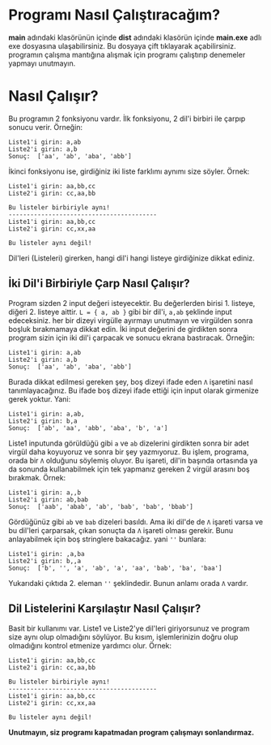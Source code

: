 ﻿# Programı Nasıl Çalıştıracağım?
**main** adındaki klasörünün içinde **dist** adındaki klasörün içinde **main.exe** adlı exe dosyasına ulaşabilirsiniz. Bu dosyaya çift tıklayarak açabilirsiniz. programın çalışma mantığına alışmak için programı çalıştırıp denemeler yapmayı unutmayın.

# Nasıl Çalışır?
Bu programın 2 fonksiyonu vardır. İlk fonksiyonu, 2 dil'i birbiri ile çarpıp sonucu verir. Örneğin:

    Liste1'i girin: a,ab
    Liste2'i girin: a,b
    Sonuç:  ['aa', 'ab', 'aba', 'abb']

İkinci fonksiyonu ise, girdiğiniz iki liste farklımı aynımı size söyler. Örnek:

    Liste1'i girin: aa,bb,cc
    Liste2'i girin: cc,aa,bb
    
    Bu listeler birbiriyle aynı!
    -----------------------------------------
    Liste1'i girin: aa,bb,cc
	Liste2'i girin: cc,xx,aa

	Bu listeler aynı değil!

Dil'leri (Listeleri) girerken, hangi dil'i hangi listeye girdiğinize dikkat ediniz.
## İki Dil'i Birbiriyle Çarp Nasıl Çalışır?
Program sizden 2 input değeri isteyecektir. Bu değerlerden birisi 1. listeye, diğeri 2. listeye aittir. `L = { a, ab }` gibi bir dil'i, `a,ab` şeklinde input edeceksiniz. her bir dizeyi virgülle ayırmayı unutmayın ve virgülden sonra boşluk bırakmamaya dikkat edin. İki input değerini de girdikten sonra program sizin için iki dil'i çarpacak ve sonucu ekrana bastıracak. Örneğin:

    Liste1'i girin: a,ab
    Liste2'i girin: a,b
    Sonuç:  ['aa', 'ab', 'aba', 'abb']
Burada dikkat edilmesi gereken şey, boş dizeyi ifade eden `Λ` işaretini nasıl tanımlayacağınız. Bu ifade boş dizeyi ifade ettiği için input olarak girmenize gerek yoktur. Yani:

    Liste1'i girin: a,ab,
    Liste2'i girin: b,a
    Sonuç:  ['ab', 'aa', 'abb', 'aba', 'b', 'a']
Liste1 inputunda görüldüğü gibi `a` ve `ab` dizelerini girdikten sonra bir adet virgül daha koyuyoruz ve sonra bir şey yazmıyoruz. Bu işlem, programa,  orada bir `Λ` olduğunu söylemiş oluyor. Bu işareti, dil'in başında ortasında ya da sonunda kullanabilmek için tek yapmanız gereken 2 virgül arasını boş bırakmak. Örnek:

    Liste1'i girin: a,,b
    Liste2'i girin: ab,bab
    Sonuç:  ['aab', 'abab', 'ab', 'bab', 'bab', 'bbab']
Gördüğünüz gibi `ab` ve `bab` dizeleri basıldı. Ama iki dil'de de `Λ` işareti varsa ve bu dil'leri çarparsak, çıkan sonuçta da `Λ` işareti olması gerekir. Bunu anlayabilmek için boş stringlere bakacağız. yani `''` bunlara:

    Liste1'i girin: ,a,ba
    Liste2'i girin: b,,a
    Sonuç:  ['b', '', 'a', 'ab', 'a', 'aa', 'bab', 'ba', 'baa']
Yukarıdaki çıktıda 2. eleman `''` şeklindedir. Bunun anlamı orada `Λ` vardır.
## Dil Listelerini Karşılaştır Nasıl Çalışır?
Basit bir kullanımı var. Liste1 ve Liste2'ye dil'leri giriyorsunuz ve program size aynı olup olmadığını söylüyor. Bu kısım, işlemlerinizin doğru olup olmadığını kontrol etmenize yardımcı olur. Örnek:

    Liste1'i girin: aa,bb,cc
	Liste2'i girin: cc,aa,bb
        
    Bu listeler birbiriyle aynı!
    -----------------------------------------
    Liste1'i girin: aa,bb,cc
	Liste2'i girin: cc,xx,aa
    
	Bu listeler aynı değil!

**Unutmayın, siz programı kapatmadan program çalışmayı sonlandırmaz.**
